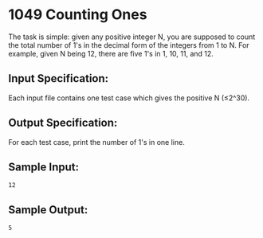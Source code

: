 # 1049 Counting Ones
The task is simple: given any positive integer N, you are supposed to count the total number of 1's in the decimal form of the integers from 1 to N. For example, given N being 12, there are five 1's in 1, 10, 11, and 12.

## Input Specification:
Each input file contains one test case which gives the positive N (≤2^30).

## Output Specification:
For each test case, print the number of 1's in one line.

## Sample Input:
    12

## Sample Output:
    5